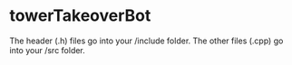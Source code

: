 # towerTakeoverBot
The header (.h) files go into your /include folder. The other files (.cpp) go into your /src folder.
